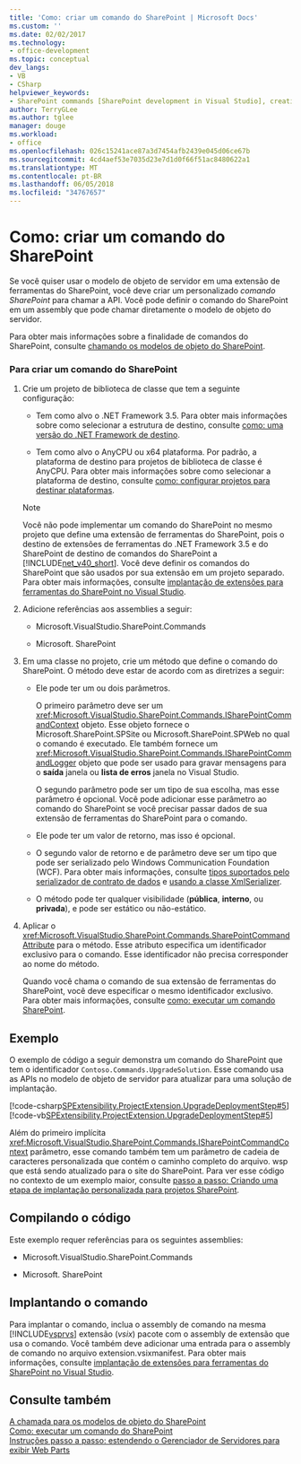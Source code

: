 ```yaml
---
title: 'Como: criar um comando do SharePoint | Microsoft Docs'
ms.custom: ''
ms.date: 02/02/2017
ms.technology:
- office-development
ms.topic: conceptual
dev_langs:
- VB
- CSharp
helpviewer_keywords:
- SharePoint commands [SharePoint development in Visual Studio], creating
author: TerryGLee
ms.author: tglee
manager: douge
ms.workload:
- office
ms.openlocfilehash: 026c15241ace87a3d7454afb2439e045d06ce67b
ms.sourcegitcommit: 4cd4aef53e7035d23e7d1d0f66f51ac8480622a1
ms.translationtype: MT
ms.contentlocale: pt-BR
ms.lasthandoff: 06/05/2018
ms.locfileid: "34767657"
---
```

# <a name="how-to-create-a-sharepoint-command"></a>Como: criar um comando do SharePoint
  Se você quiser usar o modelo de objeto de servidor em uma extensão de ferramentas do SharePoint, você deve criar um personalizado *comando SharePoint* para chamar a API. Você pode definir o comando do SharePoint em um assembly que pode chamar diretamente o modelo de objeto do servidor.  
  
 Para obter mais informações sobre a finalidade de comandos do SharePoint, consulte [chamando os modelos de objeto do SharePoint](../sharepoint/calling-into-the-sharepoint-object-models.md).  
  
### <a name="to-create-a-sharepoint-command"></a>Para criar um comando do SharePoint  
  
1.  Crie um projeto de biblioteca de classe que tem a seguinte configuração:  
  
    -   Tem como alvo o .NET Framework 3.5. Para obter mais informações sobre como selecionar a estrutura de destino, consulte [como: uma versão do .NET Framework de destino](../ide/how-to-target-a-version-of-the-dotnet-framework.md).  
  
    -   Tem como alvo o AnyCPU ou x64 plataforma. Por padrão, a plataforma de destino para projetos de biblioteca de classe é AnyCPU. Para obter mais informações sobre como selecionar a plataforma de destino, consulte [como: configurar projetos para destinar plataformas](../ide/how-to-configure-projects-to-target-platforms.md).  
  
    > [!NOTE]  
    >  Você não pode implementar um comando do SharePoint no mesmo projeto que define uma extensão de ferramentas do SharePoint, pois o destino de extensões de ferramentas do .NET Framework 3.5 e do SharePoint de destino de comandos do SharePoint a [!INCLUDE[net_v40_short](../sharepoint/includes/net-v40-short-md.md)]. Você deve definir os comandos do SharePoint que são usados por sua extensão em um projeto separado. Para obter mais informações, consulte [implantação de extensões para ferramentas do SharePoint no Visual Studio](../sharepoint/deploying-extensions-for-the-sharepoint-tools-in-visual-studio.md).  
  
2.  Adicione referências aos assemblies a seguir:  
  
    -   Microsoft.VisualStudio.SharePoint.Commands  
  
    -   Microsoft. SharePoint  
  
3.  Em uma classe no projeto, crie um método que define o comando do SharePoint. O método deve estar de acordo com as diretrizes a seguir:  
  
    -   Ele pode ter um ou dois parâmetros.  
  
         O primeiro parâmetro deve ser um <xref:Microsoft.VisualStudio.SharePoint.Commands.ISharePointCommandContext> objeto. Esse objeto fornece o Microsoft.SharePoint.SPSite ou Microsoft.SharePoint.SPWeb no qual o comando é executado. Ele também fornece um <xref:Microsoft.VisualStudio.SharePoint.Commands.ISharePointCommandLogger> objeto que pode ser usado para gravar mensagens para o **saída** janela ou **lista de erros** janela no Visual Studio.  
  
         O segundo parâmetro pode ser um tipo de sua escolha, mas esse parâmetro é opcional. Você pode adicionar esse parâmetro ao comando do SharePoint se você precisar passar dados de sua extensão de ferramentas do SharePoint para o comando.  
  
    -   Ele pode ter um valor de retorno, mas isso é opcional.  
  
    -   O segundo valor de retorno e de parâmetro deve ser um tipo que pode ser serializado pelo Windows Communication Foundation (WCF). Para obter mais informações, consulte [tipos suportados pelo serializador de contrato de dados](/dotnet/framework/wcf/feature-details/types-supported-by-the-data-contract-serializer) e [usando a classe XmlSerializer](/dotnet/framework/wcf/feature-details/using-the-xmlserializer-class).  
  
    -   O método pode ter qualquer visibilidade (**pública**, **interno**, ou **privada**), e pode ser estático ou não-estático.  
  
4.  Aplicar o <xref:Microsoft.VisualStudio.SharePoint.Commands.SharePointCommandAttribute> para o método. Esse atributo especifica um identificador exclusivo para o comando. Esse identificador não precisa corresponder ao nome do método.  
  
     Quando você chama o comando de sua extensão de ferramentas do SharePoint, você deve especificar o mesmo identificador exclusivo. Para obter mais informações, consulte [como: executar um comando SharePoint](../sharepoint/how-to-execute-a-sharepoint-command.md).  
  
## <a name="example"></a>Exemplo  
 O exemplo de código a seguir demonstra um comando do SharePoint que tem o identificador `Contoso.Commands.UpgradeSolution`. Esse comando usa as APIs no modelo de objeto de servidor para atualizar para uma solução de implantação.  
  
 [!code-csharp[SPExtensibility.ProjectExtension.UpgradeDeploymentStep#5](../sharepoint/codesnippet/CSharp/UpgradeDeploymentStep/SharePointCommands/Commands.cs#5)]
 [!code-vb[SPExtensibility.ProjectExtension.UpgradeDeploymentStep#5](../sharepoint/codesnippet/VisualBasic/upgradedeploymentstep/sharepointcommands/commands.vb#5)]  
  
 Além do primeiro implícita <xref:Microsoft.VisualStudio.SharePoint.Commands.ISharePointCommandContext> parâmetro, esse comando também tem um parâmetro de cadeia de caracteres personalizada que contém o caminho completo do arquivo. wsp que está sendo atualizado para o site do SharePoint. Para ver esse código no contexto de um exemplo maior, consulte [passo a passo: Criando uma etapa de implantação personalizada para projetos SharePoint](../sharepoint/walkthrough-creating-a-custom-deployment-step-for-sharepoint-projects.md).  
  
## <a name="compiling-the-code"></a>Compilando o código  
 Este exemplo requer referências para os seguintes assemblies:  
  
-   Microsoft.VisualStudio.SharePoint.Commands  
  
-   Microsoft. SharePoint  
  
## <a name="deploying-the-command"></a>Implantando o comando  
 Para implantar o comando, inclua o assembly de comando na mesma [!INCLUDE[vsprvs](../sharepoint/includes/vsprvs-md.md)] extensão (*vsix*) pacote com o assembly de extensão que usa o comando. Você também deve adicionar uma entrada para o assembly de comando no arquivo extension.vsixmanifest. Para obter mais informações, consulte [implantação de extensões para ferramentas do SharePoint no Visual Studio](../sharepoint/deploying-extensions-for-the-sharepoint-tools-in-visual-studio.md).  
  
## <a name="see-also"></a>Consulte também
 [A chamada para os modelos de objeto do SharePoint](../sharepoint/calling-into-the-sharepoint-object-models.md)   
 [Como: executar um comando do SharePoint](../sharepoint/how-to-execute-a-sharepoint-command.md)   
 [Instruções passo a passo: estendendo o Gerenciador de Servidores para exibir Web Parts](../sharepoint/walkthrough-extending-server-explorer-to-display-web-parts.md)  
  
